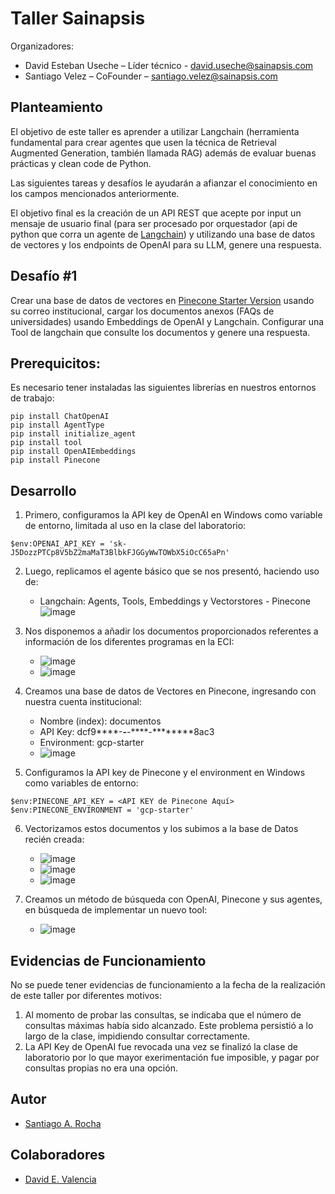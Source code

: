 # Taller Sainapsis
Organizadores:
+ David Esteban Useche – Líder técnico - david.useche@sainapsis.com
+ Santiago Velez – CoFounder – santiago.velez@sainapsis.com

## Planteamiento 
El objetivo de este taller es aprender a utilizar Langchain (herramienta fundamental para crear agentes que usen la técnica de Retrieval Augmented Generation, también llamada RAG) además de evaluar buenas prácticas y clean code de Python.  

Las siguientes tareas y desafíos le ayudarán a afianzar el conocimiento en los campos mencionados anteriormente.  

El objetivo final es la creación de un API REST que acepte por input un mensaje de usuario final (para ser procesado por orquestador (api de python que corra un agente de [Langchain](https://python.langchain.com/docs/get_started/introduction)) y utilizando una base de datos de vectores y los endpoints de OpenAI para su LLM, genere una respuesta.


## Desafío #1
Crear una base de datos de vectores en [Pinecone Starter Version](https://www.pinecone.io/) usando su correo institucional, cargar los documentos anexos (FAQs de universidades) usando Embeddings de OpenAI y Langchain. Configurar una Tool de langchain que consulte los documentos y genere una respuesta.

## Prerequicitos:
Es necesario tener instaladas las siguientes librerías en nuestros entornos de trabajo:
```
pip install ChatOpenAI
pip install AgentType
pip install initialize_agent
pip install tool
pip install OpenAIEmbeddings
pip install Pinecone
```

## Desarrollo
1. Primero, configuramos la API key de OpenAI en Windows como variable de entorno, limitada al uso en la clase del laboratorio:
```
$env:OPENAI_API_KEY = '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'
```
2. Luego, replicamos el agente básico que se nos presentó, haciendo uso de:
    + Langchain: Agents, Tools, Embeddings y Vectorstores - Pinecone  
    ![image](https://github.com/SanRocks1220/Taller_IA_AREP/assets/99696682/448417a3-6d59-461e-8d0b-69c4f7cf4a7c)

3. Nos disponemos a añadir los documentos proporcionados referentes a información de los diferentes programas en la ECI:
   + ![image](https://github.com/SanRocks1220/Taller_IA_AREP/assets/99696682/ce19071d-2a4e-4884-87b3-a9f532d39d4a)
   + ![image](https://github.com/SanRocks1220/Taller_IA_AREP/assets/99696682/3d300dbc-8cf0-4a51-9389-0e89845916ca)
4. Creamos una base de datos de Vectores en Pinecone, ingresando con nuestra cuenta institucional:
   + Nombre (index): documentos
   + API Key: dcf9****-****-****-****-********8ac3
   + Environment: gcp-starter
   + ![image](https://github.com/SanRocks1220/Taller_IA_AREP/assets/99696682/a4d68a44-3e9d-420c-b278-d58fda8c8b39)
5. Configuramos la API key de Pinecone y el environment en Windows como variables de entorno:
```
$env:PINECONE_API_KEY = <API KEY de Pinecone Aquí>
$env:PINECONE_ENVIRONMENT = 'gcp-starter'
```
6. Vectorizamos estos documentos y los subimos a la base de Datos recién creada:
   +  ![image](https://github.com/SanRocks1220/Taller_IA_AREP/assets/99696682/42098ba9-9eba-4ce2-b16b-656603b36385)
   +  ![image](https://github.com/SanRocks1220/Taller_IA_AREP/assets/99696682/07214b4d-6fdc-4de4-b697-0e5440ce2542)
   +  ![image](https://github.com/SanRocks1220/Taller_IA_AREP/assets/99696682/45d7621a-fbc0-4fd9-b37f-10f59a96ac9a)

7. Creamos un método de búsqueda con OpenAI, Pinecone y sus agentes, en búsqueda de implementar un nuevo tool:
   + ![image](https://github.com/SanRocks1220/Taller_IA_AREP/assets/99696682/b1d1af40-019a-496c-8042-6e0eb1512e8c)

## Evidencias de Funcionamiento
No se puede tener evidencias de funcionamiento a la fecha de la realización de este taller por diferentes motivos:
1. Al momento de probar las consultas, se indicaba que el número de consultas máximas había sido alcanzado. Este problema persistió a lo largo de la clase, impidiendo consultar correctamente.
2. La API Key de OpenAI fue revocada una vez se finalizó la clase de laboratorio por lo que mayor exerimentación fue imposible, y pagar por consultas propias no era una opción.



## Autor
- [Santiago A. Rocha](https://github.com/SanRocks1220)


## Colaboradores
- [David E. Valencia](https://github.com/DavidVal6)
